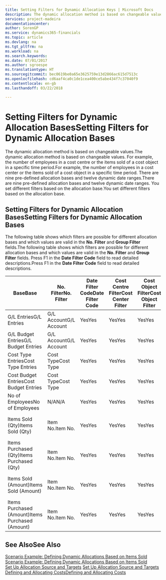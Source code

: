 ```yaml
---
title: Setting Filters for Dynamic Allocation Keys | Microsoft Docs
description: The dynamic allocation method is based on changeable values. For example, the number of employees in a cost centre or the items sold of a cost object in a specific time period. There are nine pre-defined allocation bases and twelve dynamic date ranges. You set different filters based on the allocation base.
services: project-madeira
documentationcenter: 
author: SorenGP
ms.service: dynamics365-financials
ms.topic: article
ms.devlang: na
ms.tgt_pltfrm: na
ms.workload: na
ms.search.keywords: 
ms.date: 07/01/2017
ms.author: sgroespe
ms.translationtype: HT
ms.sourcegitcommit: bec0619be0a65e3625759e13d2866ac615d7513c
ms.openlocfilehash: cd6aaf4ca0c1de1cea400ce5abe434f7c37040f9
ms.contentlocale: en-gb
ms.lasthandoff: 03/22/2018

---
```

# <a name="setting-filters-for-dynamic-allocation-bases"></a><span data-ttu-id="9464b-106">Setting Filters for Dynamic Allocation Bases</span><span class="sxs-lookup"><span data-stu-id="9464b-106">Setting Filters for Dynamic Allocation Bases</span></span>
<span data-ttu-id="9464b-107">The dynamic allocation method is based on changeable values.</span><span class="sxs-lookup"><span data-stu-id="9464b-107">The dynamic allocation method is based on changeable values.</span></span> <span data-ttu-id="9464b-108">For example, the number of employees in a cost centre or the items sold of a cost object in a specific time period.</span><span class="sxs-lookup"><span data-stu-id="9464b-108">For example, the number of employees in a cost center or the items sold of a cost object in a specific time period.</span></span> <span data-ttu-id="9464b-109">There are nine pre-defined allocation bases and twelve dynamic date ranges.</span><span class="sxs-lookup"><span data-stu-id="9464b-109">There are nine pre-defined allocation bases and twelve dynamic date ranges.</span></span> <span data-ttu-id="9464b-110">You set different filters based on the allocation base.</span><span class="sxs-lookup"><span data-stu-id="9464b-110">You set different filters based on the allocation base.</span></span>  

## <a name="setting-filters-for-dynamic-allocation-bases"></a><span data-ttu-id="9464b-111">Setting Filters for Dynamic Allocation Bases</span><span class="sxs-lookup"><span data-stu-id="9464b-111">Setting Filters for Dynamic Allocation Bases</span></span>  
 <span data-ttu-id="9464b-112">The following table shows which filters are possible for different allocation bases and which values are valid in the **No. Filter** and **Group Filter** fields.</span><span class="sxs-lookup"><span data-stu-id="9464b-112">The following table shows which filters are possible for different allocation bases and which values are valid in the **No. Filter** and **Group Filter** fields.</span></span> <span data-ttu-id="9464b-113">Press F1 in the **Date Filter Code** field to read detailed descriptions.</span><span class="sxs-lookup"><span data-stu-id="9464b-113">Press F1 in the **Date Filter Code** field to read detailed descriptions.</span></span>  

|<span data-ttu-id="9464b-114">**Base**</span><span class="sxs-lookup"><span data-stu-id="9464b-114">**Base**</span></span>|<span data-ttu-id="9464b-115">**No. Filter**</span><span class="sxs-lookup"><span data-stu-id="9464b-115">**No. Filter**</span></span>|<span data-ttu-id="9464b-116">**Date Filter Code**</span><span class="sxs-lookup"><span data-stu-id="9464b-116">**Date Filter Code**</span></span>|<span data-ttu-id="9464b-117">**Cost Centre Filter**</span><span class="sxs-lookup"><span data-stu-id="9464b-117">**Cost Center Filter**</span></span>|<span data-ttu-id="9464b-118">**Cost Object Filter**</span><span class="sxs-lookup"><span data-stu-id="9464b-118">**Cost Object Filter**</span></span>|<span data-ttu-id="9464b-119">**Group Filter**</span><span class="sxs-lookup"><span data-stu-id="9464b-119">**Group Filter**</span></span>|  
|--------------|----------------------------------------|----------------------------------------------|------------------------------------------------|------------------------------------------------|------------------------------------------|  
|<span data-ttu-id="9464b-120">G/L Entries</span><span class="sxs-lookup"><span data-stu-id="9464b-120">G/L Entries</span></span>|<span data-ttu-id="9464b-121">G/L Account</span><span class="sxs-lookup"><span data-stu-id="9464b-121">G/L Account</span></span>|<span data-ttu-id="9464b-122">Yes</span><span class="sxs-lookup"><span data-stu-id="9464b-122">Yes</span></span>|<span data-ttu-id="9464b-123">Yes</span><span class="sxs-lookup"><span data-stu-id="9464b-123">Yes</span></span>|<span data-ttu-id="9464b-124">Yes</span><span class="sxs-lookup"><span data-stu-id="9464b-124">Yes</span></span>|<span data-ttu-id="9464b-125">N/A</span><span class="sxs-lookup"><span data-stu-id="9464b-125">N/A</span></span>|  
|<span data-ttu-id="9464b-126">G/L Budget Entries</span><span class="sxs-lookup"><span data-stu-id="9464b-126">G/L Budget Entries</span></span>|<span data-ttu-id="9464b-127">G/L Account</span><span class="sxs-lookup"><span data-stu-id="9464b-127">G/L Account</span></span>|<span data-ttu-id="9464b-128">Yes</span><span class="sxs-lookup"><span data-stu-id="9464b-128">Yes</span></span>|<span data-ttu-id="9464b-129">Yes</span><span class="sxs-lookup"><span data-stu-id="9464b-129">Yes</span></span>|<span data-ttu-id="9464b-130">Yes</span><span class="sxs-lookup"><span data-stu-id="9464b-130">Yes</span></span>|<span data-ttu-id="9464b-131">G/L Budget Name</span><span class="sxs-lookup"><span data-stu-id="9464b-131">G/L Budget Name</span></span>|  
|<span data-ttu-id="9464b-132">Cost Type Entries</span><span class="sxs-lookup"><span data-stu-id="9464b-132">Cost Type Entries</span></span>|<span data-ttu-id="9464b-133">Cost Type</span><span class="sxs-lookup"><span data-stu-id="9464b-133">Cost Type</span></span>|<span data-ttu-id="9464b-134">Yes</span><span class="sxs-lookup"><span data-stu-id="9464b-134">Yes</span></span>|<span data-ttu-id="9464b-135">Yes</span><span class="sxs-lookup"><span data-stu-id="9464b-135">Yes</span></span>|<span data-ttu-id="9464b-136">Yes</span><span class="sxs-lookup"><span data-stu-id="9464b-136">Yes</span></span>|<span data-ttu-id="9464b-137">N/A</span><span class="sxs-lookup"><span data-stu-id="9464b-137">N/A</span></span>|  
|<span data-ttu-id="9464b-138">Cost Budget Entries</span><span class="sxs-lookup"><span data-stu-id="9464b-138">Cost Budget Entries</span></span>|<span data-ttu-id="9464b-139">Cost Type</span><span class="sxs-lookup"><span data-stu-id="9464b-139">Cost Type</span></span>|<span data-ttu-id="9464b-140">Yes</span><span class="sxs-lookup"><span data-stu-id="9464b-140">Yes</span></span>|<span data-ttu-id="9464b-141">Yes</span><span class="sxs-lookup"><span data-stu-id="9464b-141">Yes</span></span>|<span data-ttu-id="9464b-142">Yes</span><span class="sxs-lookup"><span data-stu-id="9464b-142">Yes</span></span>|<span data-ttu-id="9464b-143">Budget Name</span><span class="sxs-lookup"><span data-stu-id="9464b-143">Budget Name</span></span>|  
|<span data-ttu-id="9464b-144">No of Employees</span><span class="sxs-lookup"><span data-stu-id="9464b-144">No of Employees</span></span>|<span data-ttu-id="9464b-145">N/A</span><span class="sxs-lookup"><span data-stu-id="9464b-145">N/A</span></span>|<span data-ttu-id="9464b-146">Yes</span><span class="sxs-lookup"><span data-stu-id="9464b-146">Yes</span></span>|<span data-ttu-id="9464b-147">Yes</span><span class="sxs-lookup"><span data-stu-id="9464b-147">Yes</span></span>|<span data-ttu-id="9464b-148">Yes</span><span class="sxs-lookup"><span data-stu-id="9464b-148">Yes</span></span>|<span data-ttu-id="9464b-149">N/A</span><span class="sxs-lookup"><span data-stu-id="9464b-149">N/A</span></span>|  
|<span data-ttu-id="9464b-150">Items Sold (Qty)</span><span class="sxs-lookup"><span data-stu-id="9464b-150">Items Sold (Qty)</span></span>|<span data-ttu-id="9464b-151">Item No.</span><span class="sxs-lookup"><span data-stu-id="9464b-151">Item No.</span></span>|<span data-ttu-id="9464b-152">Yes</span><span class="sxs-lookup"><span data-stu-id="9464b-152">Yes</span></span>|<span data-ttu-id="9464b-153">Yes</span><span class="sxs-lookup"><span data-stu-id="9464b-153">Yes</span></span>|<span data-ttu-id="9464b-154">Yes</span><span class="sxs-lookup"><span data-stu-id="9464b-154">Yes</span></span>|<span data-ttu-id="9464b-155">Inventory Posting Group</span><span class="sxs-lookup"><span data-stu-id="9464b-155">Inventory Posting Group</span></span>|  
|<span data-ttu-id="9464b-156">Items Purchased (Qty)</span><span class="sxs-lookup"><span data-stu-id="9464b-156">Items Purchased (Qty)</span></span>|<span data-ttu-id="9464b-157">Item No.</span><span class="sxs-lookup"><span data-stu-id="9464b-157">Item No.</span></span>|<span data-ttu-id="9464b-158">Yes</span><span class="sxs-lookup"><span data-stu-id="9464b-158">Yes</span></span>|<span data-ttu-id="9464b-159">Yes</span><span class="sxs-lookup"><span data-stu-id="9464b-159">Yes</span></span>|<span data-ttu-id="9464b-160">Yes</span><span class="sxs-lookup"><span data-stu-id="9464b-160">Yes</span></span>|<span data-ttu-id="9464b-161">Inventory Posting Group</span><span class="sxs-lookup"><span data-stu-id="9464b-161">Inventory Posting Group</span></span>|  
|<span data-ttu-id="9464b-162">Items Sold (Amount)</span><span class="sxs-lookup"><span data-stu-id="9464b-162">Items Sold (Amount)</span></span>|<span data-ttu-id="9464b-163">Item No.</span><span class="sxs-lookup"><span data-stu-id="9464b-163">Item No.</span></span>|<span data-ttu-id="9464b-164">Yes</span><span class="sxs-lookup"><span data-stu-id="9464b-164">Yes</span></span>|<span data-ttu-id="9464b-165">Yes</span><span class="sxs-lookup"><span data-stu-id="9464b-165">Yes</span></span>|<span data-ttu-id="9464b-166">Yes</span><span class="sxs-lookup"><span data-stu-id="9464b-166">Yes</span></span>|<span data-ttu-id="9464b-167">Inventory Posting Group</span><span class="sxs-lookup"><span data-stu-id="9464b-167">Inventory Posting Group</span></span>|  
|<span data-ttu-id="9464b-168">Items Purchased (Amount)</span><span class="sxs-lookup"><span data-stu-id="9464b-168">Items Purchased (Amount)</span></span>|<span data-ttu-id="9464b-169">Item No.</span><span class="sxs-lookup"><span data-stu-id="9464b-169">Item No.</span></span>|<span data-ttu-id="9464b-170">Yes</span><span class="sxs-lookup"><span data-stu-id="9464b-170">Yes</span></span>|<span data-ttu-id="9464b-171">Yes</span><span class="sxs-lookup"><span data-stu-id="9464b-171">Yes</span></span>|<span data-ttu-id="9464b-172">Yes</span><span class="sxs-lookup"><span data-stu-id="9464b-172">Yes</span></span>|<span data-ttu-id="9464b-173">Inventory Posting Group</span><span class="sxs-lookup"><span data-stu-id="9464b-173">Inventory Posting Group</span></span>|  

## <a name="see-also"></a><span data-ttu-id="9464b-174">See Also</span><span class="sxs-lookup"><span data-stu-id="9464b-174">See Also</span></span>  
 <span data-ttu-id="9464b-175">[Scenario Example: Defining Dynamic Allocations Based on Items Sold](finance-scenario-example-defining-dynamic-allocations-based-on-items-sold.md) </span><span class="sxs-lookup"><span data-stu-id="9464b-175">[Scenario Example: Defining Dynamic Allocations Based on Items Sold](finance-scenario-example-defining-dynamic-allocations-based-on-items-sold.md) </span></span>  
 <span data-ttu-id="9464b-176">[Set Up Allocation Source and Targets](finance-how-to-set-up-allocation-source-and-targets.md) </span><span class="sxs-lookup"><span data-stu-id="9464b-176">[Set Up Allocation Source and Targets](finance-how-to-set-up-allocation-source-and-targets.md) </span></span>  
 [<span data-ttu-id="9464b-177">Defining and Allocating Costs</span><span class="sxs-lookup"><span data-stu-id="9464b-177">Defining and Allocating Costs</span></span>](finance-define-and-allocate-costs.md)

